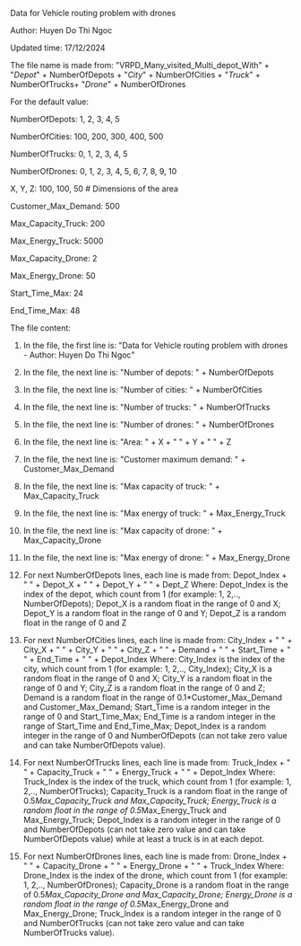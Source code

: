 Data for Vehicle routing problem with drones

Author: Huyen Do Thi Ngoc

Updated time: 17/12/2024 

The file name is made from: "VRPD_Many_visited_Multi_depot_With" + "_Depot_" + NumberOfDepots + "_City_" + NumberOfCities + "_Truck_" + NumberOfTrucks+ "_Drone_" + NumberOfDrones 

For the default value:

NumberOfDepots: 1, 2, 3, 4, 5

NumberOfCities: 100, 200, 300, 400, 500

NumberOfTrucks: 0, 1, 2, 3, 4, 5

NumberOfDrones: 0, 1, 2, 3, 4, 5, 6, 7, 8, 9, 10

X, Y, Z: 100, 100, 50  # Dimensions of the area

Customer_Max_Demand: 500

Max_Capacity_Truck: 200

Max_Energy_Truck: 5000

Max_Capacity_Drone: 2

Max_Energy_Drone: 50

Start_Time_Max: 24

End_Time_Max: 48

The file content:

1. In the file, the first line is: "Data for Vehicle routing problem with drones - Author: Huyen Do Thi Ngoc"
2. In the file, the next line is: "Number of depots: " + NumberOfDepots
3. In the file, the next line is: "Number of cities: " + NumberOfCities
4. In the file, the next line is: "Number of trucks: " + NumberOfTrucks
5. In the file, the next line is: "Number of drones: " + NumberOfDrones
6. In the file, the next line is: "Area: " + X + " " + Y + " " + Z
7. In the file, the next line is: "Customer maximum demand: " + Customer_Max_Demand
8. In the file, the next line is: "Max capacity of truck: " + Max_Capacity_Truck
9. In the file, the next line is: "Max energy of truck: " + Max_Energy_Truck
10. In the file, the next line is: "Max capacity of drone: " + Max_Capacity_Drone
11. In the file, the next line is: "Max energy of drone: " + Max_Energy_Drone

12. For next NumberOfDepots lines, each line is made from: Depot_Index + " " + Depot_X + " " + Depot_Y + " " + Dept_Z
  Where:
  Depot_Index is the index of the depot, which count from 1 (for example: 1, 2,.., NumberOfDepots); 
  Depot_X is a random float in the range of 0 and X; 
  Depot_Y is a random float in the range of 0 and Y; 
  Depot_Z is a random float in the range of 0 and Z

13. For next NumberOfCities lines, each line is made from: City_Index + " " + City_X + " " + City_Y + " " + City_Z + " " + Demand + " " + Start_Time + " " + End_Time + " " + Depot_Index 
  Where:
  City_Index is the index of the city, which count from 1 (for example: 1, 2,.., City_Index); 
  City_X is a random float in the range of 0 and X; 
  City_Y is a random float in the range of 0 and Y; 
  City_Z is a random float in the range of 0 and Z; 
  Demand is a random float in the range of 0.1*Customer_Max_Demand and Customer_Max_Demand; 
  Start_Time is a random integer in the range of 0 and Start_Time_Max; 
  End_Time is a random integer in the range of Start_Time and End_Time_Max; 
  Depot_Index is a random integer in the range of 0 and NumberOfDepots (can not take zero value and can take NumberOfDepots value).

14. For next NumberOfTrucks lines, each line is made from: Truck_Index + " " + Capacity_Truck + " " + Energy_Truck + " " + Depot_Index
  Where:
  Truck_Index is the index of the truck, which count from 1 (for example: 1, 2,.., NumberOfTrucks); 
  Capacity_Truck is a random float in the range of 0.5*Max_Capacity_Truck and Max_Capacity_Truck; 
  Energy_Truck is a random float in the range of 0.5*Max_Energy_Truck and Max_Energy_Truck; 
  Depot_Index is a random integer in the range of 0 and NumberOfDepots (can not take zero value and can take NumberOfDepots value) while at least a truck is in at each depot.

15. For next NumberOfDrones lines, each line is made from: Drone_Index + " " + Capacity_Drone + " " + Energy_Drone + " " + Truck_Index
  Where:
  Drone_Index is the index of the drone, which count from 1 (for example: 1, 2,.., NumberOfDrones); 
  Capacity_Drone is a random float in the range of 0.5*Max_Capacity_Drone and Max_Capacity_Drone; 
  Energy_Drone is a random float in the range of 0.5*Max_Energy_Drone and Max_Energy_Drone; 
  Truck_Index is a random integer in the range of 0 and NumberOfTrucks (can not take zero value and can take NumberOfTrucks value).
